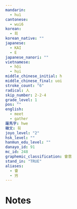 ```yaml
---
mandarin:
  - huì
cantonese:
  - wui6
korean:
  - 회
korean_native: ""
japanese:
  - KAI
  - E
japanese_nanori: ""
vietnamese:
  - hội
  - hụi
middle_chinese_initial: h
middle_chinese_final: uɑi
stroke_count: "6"
radical: 人
skip_number: 2-2-4
grade_level: 1
pos: ""
english:
  - meet
  - gather
羅馬字: hwe
韓文: 훠
joyo_level: "2"
hsk_level: ""
hanmun_edu_level: ""
danayo_id: 91
mc_id: 248
graphemic_classification: 會意
stand_in: "TRUE"
aliases:
  - 會
  - 屶
---
```


# Notes
